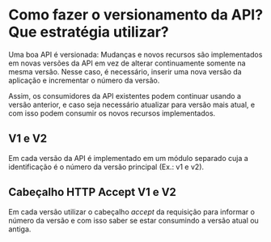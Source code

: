 # Como fazer o versionamento da API? Que estratégia utilizar?
Uma boa API é versionada: Mudanças e novos recursos são implementados em novas
versões da API em vez de alterar continuamente somente na mesma versão. Nesse caso,
é necessário, inserir uma nova versão da aplicação e incrementar o número da versão.

Assim, os consumidores da API existentes podem continuar usando a versão anterior, e
caso seja necessário atualizar para versão mais atual, e com isso podem consumir os novos
recursos implementados.

## V1 e V2
Em cada versão da API é implementado em um módulo separado cuja a identificação
é o número da versão principal (Ex.: v1 e v2).

## Cabeçalho HTTP Accept V1 e V2
Em cada versão utilizar o cabeçalho _accept_ da requisição para informar
o número da versão e com isso saber se estar consumindo a versão atual ou antiga.
